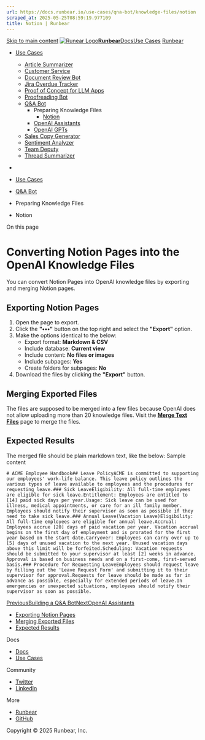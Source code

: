 ```yaml
---
url: https://docs.runbear.io/use-cases/qna-bot/knowledge-files/notion
scraped_at: 2025-05-25T08:59:19.977109
title: Notion | Runbear
---
```


[Skip to main content](https://docs.runbear.io/use-cases/qna-bot/knowledge-files/notion#__docusaurus_skipToContent_fallback)
[![Runear Logo](https://docs.runbear.io/img/logo.svg)**Runbear**](https://docs.runbear.io/)[Docs](https://docs.runbear.io/)[Use Cases](https://docs.runbear.io/use-cases)
[Runbear](https://runbear.io)
  * [Use Cases](https://docs.runbear.io/use-cases)
    * [Article Summarizer](https://docs.runbear.io/use-cases/article-summarizer/)
    * [Customer Service](https://docs.runbear.io/use-cases/qna-bot/knowledge-files/notion)
    * [Document Review Bot](https://docs.runbear.io/use-cases/document-review-bot/)
    * [Jira Overdue Tracker](https://docs.runbear.io/use-cases/jira-overdue-tracker/)
    * [Proof of Concept for LLM Apps](https://docs.runbear.io/use-cases/proof-of-concept/)
    * [Proofreading Bot](https://docs.runbear.io/use-cases/proofreading-bot/)
    * [Q&A Bot](https://docs.runbear.io/use-cases/qna-bot/)
      * Preparing Knowledge Files
        * [Notion](https://docs.runbear.io/use-cases/qna-bot/knowledge-files/notion)
      * [OpenAI Assistants](https://docs.runbear.io/use-cases/qna-bot/openai-assistants)
      * [OpenAI GPTs](https://docs.runbear.io/use-cases/qna-bot/openai-gpts)
    * [Sales Copy Generator](https://docs.runbear.io/use-cases/sales-copy-generator/)
    * [Sentiment Analyzer](https://docs.runbear.io/use-cases/sentiment-analyzer/)
    * [Team Deputy](https://docs.runbear.io/use-cases/team-deputy/)
    * [Thread Summarizer](https://docs.runbear.io/use-cases/thread-summarizer/)


  * [](https://docs.runbear.io/)
  * [Use Cases](https://docs.runbear.io/use-cases)
  * [Q&A Bot](https://docs.runbear.io/use-cases/qna-bot/)
  * Preparing Knowledge Files
  * Notion


On this page
# Converting Notion Pages into the OpenAI Knowledge Files
You can convert Notion Pages into OpenAI knowledge files by exporting and merging Notion pages.
## Exporting Notion Pages[​](https://docs.runbear.io/use-cases/qna-bot/knowledge-files/notion#exporting-notion-pages "Direct link to Exporting Notion Pages")
  1. Open the page to export.
  2. Click the **"•••"** button on the top right and select the **"Export"** option.
  3. Make the options identical to the below:
     * Export format: **Markdown & CSV**
     * Include database: **Current view**
     * Include content: **No files or images**
     * Include subpages: **Yes**
     * Create folders for subpages: **No**
  4. Download the files by clicking the **"Export"** button.


## Merging Exported Files[​](https://docs.runbear.io/use-cases/qna-bot/knowledge-files/notion#merging-exported-files "Direct link to Merging Exported Files")
The files are supposed to be merged into a few files because OpenAI does not allow uploading more than 20 knowledge files.
Visit the **[Merge Text Files](https://runbear.io/tools/merge-text-files)** page to merge the files.
## Expected Results[​](https://docs.runbear.io/use-cases/qna-bot/knowledge-files/notion#expected-results "Direct link to Expected Results")
The merged file should be plain markdown text, like the below:
Sample content
```
# ACME Employee Handbook## Leave PolicyACME is committed to supporting our employees' work-life balance. This leave policy outlines the various types of leave available to employees and the procedures for requesting leave.### Sick LeaveEligibility: All full-time employees are eligible for sick leave.Entitlement: Employees are entitled to [14] paid sick days per year.Usage: Sick leave can be used for illness, medical appointments, or care for an ill family member. Employees should notify their supervisor as soon as possible if they need to take sick leave.### Annual Leave(Vacation Leave)Eligibility: All full-time employees are eligible for annual leave.Accrual: Employees accrue [20] days of paid vacation per year. Vacation accrual begins on the first day of employment and is prorated for the first year based on the start date.Carryover: Employees can carry over up to [5] days of unused vacation to the next year. Unused vacation days above this limit will be forfeited.Scheduling: Vacation requests should be submitted to your supervisor at least [2] weeks in advance. Approval is based on business needs and on a first-come, first-served basis.### Procedure for Requesting LeaveEmployees should request leave by filling out the 'Leave Request Form' and submitting it to their supervisor for approval.Requests for leave should be made as far in advance as possible, especially for extended periods of leave.In emergencies or unexpected situations, employees should notify their supervisor as soon as possible.
```

[PreviousBuilding a Q&A Bot](https://docs.runbear.io/use-cases/qna-bot/)[NextOpenAI Assistants](https://docs.runbear.io/use-cases/qna-bot/openai-assistants)
  * [Exporting Notion Pages](https://docs.runbear.io/use-cases/qna-bot/knowledge-files/notion#exporting-notion-pages)
  * [Merging Exported Files](https://docs.runbear.io/use-cases/qna-bot/knowledge-files/notion#merging-exported-files)
  * [Expected Results](https://docs.runbear.io/use-cases/qna-bot/knowledge-files/notion#expected-results)


Docs
  * [Docs](https://docs.runbear.io/)
  * [Use Cases](https://docs.runbear.io/use-cases)


Community
  * [Twitter](https://twitter.com/runbear_io)
  * [LinkedIn](https://www.linkedin.com/company/runbear)


More
  * [Runbear](https://runbear.io)
  * [GitHub](https://github.com/runbear-io/plugbear-python-sdk)


Copyright © 2025 Runbear, Inc.


